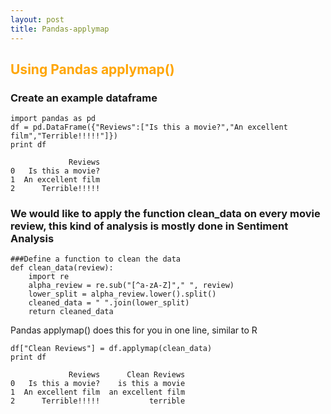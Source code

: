 ```yaml
---
layout: post
title: Pandas-applymap
---
```



## <span style="color:Orange; ">Using Pandas applymap()</span>

### Create an example dataframe


    import pandas as pd
    df = pd.DataFrame({"Reviews":["Is this a movie?","An excellent film","Terrible!!!!!"]})
    print df

                 Reviews
    0   Is this a movie?
    1  An excellent film
    2      Terrible!!!!!


### We would like to apply the function clean_data on every movie review, this kind of analysis is mostly done in Sentiment Analysis


    ###Define a function to clean the data
    def clean_data(review):
        import re
        alpha_review = re.sub("[^a-zA-Z]"," ", review)
        lower_split = alpha_review.lower().split()
        cleaned_data = " ".join(lower_split)
        return cleaned_data

Pandas applymap() does this for you in one line, similar to R


    df["Clean Reviews"] = df.applymap(clean_data)
    print df

                 Reviews      Clean Reviews
    0   Is this a movie?    is this a movie
    1  An excellent film  an excellent film
    2      Terrible!!!!!           terrible

